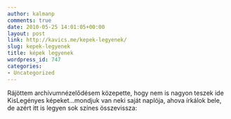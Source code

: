 ```yaml
---
author: kalmanp
comments: true
date: 2010-05-25 14:01:05+00:00
layout: post
link: http://kavics.me/kepek-legyenek/
slug: kepek-legyenek
title: képek legyenek
wordpress_id: 747
categories:
- Uncategorized
---
```


Rájöttem archívumnézelődésem közepette, hogy nem is nagyon teszek ide KisLegényes képeket...mondjuk van neki saját naplója, ahova írkálok bele, de azért itt is legyen sok színes összevissza:



